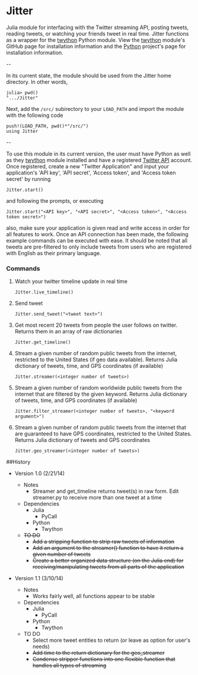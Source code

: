 Jitter
======

Julia module for interfacing with the Twitter streaming API, posting tweets, reading tweets, or watching your friends tweet in real time. Jitter functions as a wrapper for the [twython](https://github.com/ryanmcgrath/twython) Python module. View the [twython](https://github.com/ryanmcgrath/twython) module's GitHub page for installation information and the [Python](https://www.python.org/) project's page for installation information. 

--

In its current state, the module should be used from the Jitter home directory. In other words,

    julia> pwd()
    ".../Jitter"
    
Next, add the ```/src/``` subirectory to your ```LOAD_PATH``` and import the module with the following code

    push!(LOAD_PATH, pwd()*"/src/")
    using Jitter
    
--


To use this module in its current version, the user must have Python as well as they [twython](https://github.com/ryanmcgrath/twython) module installed and have a registered [Twitter API](http://dev.twitter.com) account. Once registered, create a new "Twitter Application" and input your application's 'API key', 'API secret', 'Access token', and 'Access token secret' by running

    Jitter.start()

and following the prompts, or executing

    Jitter.start("<API key>", "<API secret>", "<Access token>", "<Access token secret>")

also, make sure your application is given read and write access in order for all features to work. Once an API connection has been made, the following example commands can be executed with ease. It should be noted that all tweets are pre-filtered to only include tweets from users who are registered with English as their primary language. 
### Commands

1. Watch your twitter timeline update in real time
 
    ```
    Jitter.live_timeline()
    ```
    
2. Send tweet

    ```
    Jitter.send_tweet("<tweet text>")
    ```
    
3. Get most recent 20 tweets from people the user follows on twitter. Returns them in an array of raw dictionaries

    ```
    Jitter.get_timeline()
    ```

4. Stream a given number of random public tweets from the internet, restricted to the United States (if geo data available). Returns Julia dictionary of tweets, time, and GPS coordinates (if available)

    ```
    Jitter.streamer(<integer number of tweets>) 
    ```

5. Stream a given number of random worldwide public tweets from the internet that are filtered by the given keyword. Returns Julia dictionary of tweets, time, and GPS coordinates (if available)

    ```
    Jitter.filter_streamer(<integer number of tweets>, "<keyword argument>") 
    ```
    
6. Stream a given number of random public tweets from the internet that are guaranteed to have GPS coordinates, restricted to the United States. Returns Julia dictionary of tweets and GPS coordinates

    ```
    Jitter.geo_streamer(<integer number of tweets>) 
    ```


##History
* Version 1.0 (2/21/14)
    * Notes
        * Streamer and get_timeline returns tweet(s) in raw form. Edit streamer.py to receive more than one tweet at a time
    * Dependencies
        * Julia
            * PyCall
        * Python
            * Twython
    * ~~TO DO~~
        * ~~Add a stripping function to strip raw tweets of information~~
        * ~~Add an argument to the streamer() function to have it return a given number of tweets~~
        * ~~Create a better organized data structure (on the Julia end) for receiving/manipulating tweets from all parts of the application~~

* Version 1.1 (3/10/14)
    * Notes
        * Works fairly well, all functions appear to be stable
    * Dependencies
        * Julia
            * PyCall
        * Python
            * Twython
    * TO DO
        * Select more tweet entities to return (or leave as option for user's needs)
        * ~~Add time to the return dictionary for the geo_streamer~~
        * ~~Condense stripper functions into one flexible function that handles all types of streaming~~
